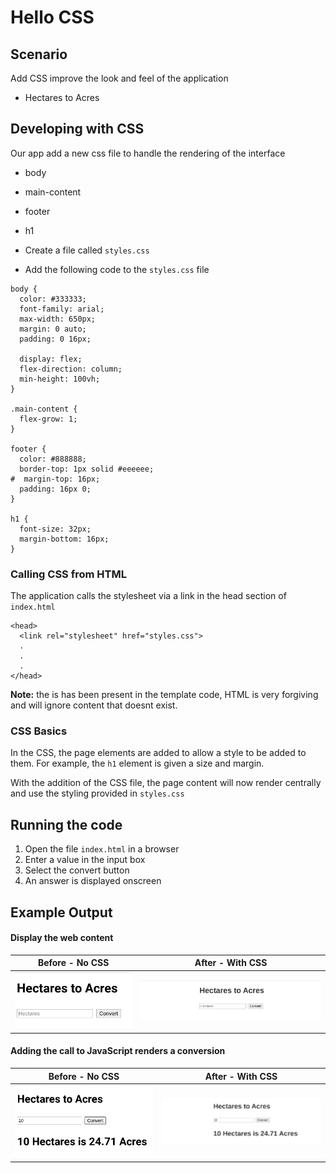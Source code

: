 # Hello CSS 
 

## Scenario
 Add CSS improve the look and feel of the application

* Hectares to Acres

 
## Developing with CSS
 
Our app add a new css file to handle the rendering of the interface

* body
* main-content
* footer
* h1
 
* Create a file called `styles.css`
* Add the following code to the `styles.css` file

```
body {
  color: #333333;
  font-family: arial;
  max-width: 650px;
  margin: 0 auto;
  padding: 0 16px;

  display: flex;
  flex-direction: column;
  min-height: 100vh;
}

.main-content {
  flex-grow: 1;
}

footer {
  color: #888888;
  border-top: 1px solid #eeeeee;
#  margin-top: 16px;
  padding: 16px 0;
}

h1 {
  font-size: 32px;
  margin-bottom: 16px;
}
```


### Calling CSS from HTML

The application calls the stylesheet via a link in the head section of `index.html`
```
<head>
  <link rel="stylesheet" href="styles.css">
  .
  .
  .
</head>
```
__Note:__ the is has been present in the template code, HTML is very forgiving and will ignore content that doesnt exist.


### CSS Basics

In the CSS, the page elements are added to allow a style to be added to them. For example, the `h1` element is given a size and margin.

With the addition of the CSS file, the page content will now render centrally and use the styling provided in `styles.css`

 
## Running the code
 
1. Open the file `index.html` in a browser
2. Enter a value in the input box
3. Select the convert button
4. An answer is displayed onscreen


## Example Output

#### Display the web content

| Before - No CSS | After - With CSS |
|-----------------|------------------|
|![web-app](https://github.com/rosera/serverless-bootcamp/blob/main/web-2-serverless/images/01-lab-web-app.png "Basic HTML app") | ![web-app](https://github.com/rosera/serverless-bootcamp/blob/main/web-2-serverless/images/03-lab-web-app-css-1.png "Basic HTML with CSS") |


#### Adding the call to JavaScript renders a conversion

| Before - No CSS | After - With CSS |
|-----------------|------------------|
|![web-app with js](https://github.com/rosera/serverless-bootcamp/blob/main/web-2-serverless/images/02-lab-web-app-js.png "Basic HTML with js") | ![web-app with js](https://github.com/rosera/serverless-bootcamp/blob/main/web-2-serverless/images/03-lab-web-app-css-2.png "Basic HTML with js")


